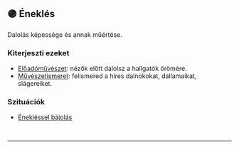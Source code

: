 ## 🟣 Éneklés

Dalolás képessége és annak műértése.

### Kiterjeszti ezeket

- [Előadóművészet](../kepzettsegek.szekunder/eloadomuveszet.md): nézők előtt dalolsz a hallgatók örömére.
- [Művészetismeret](../kepzettsegek.szekunder/muveszetismeret.md): felismered a híres dalnokokat, dallamaikat, slágereiket.

### Szituációk

- [Énekléssel bájolás](../szituaciok/eneklessel_bajolas.md)

<br />


---
